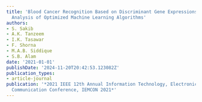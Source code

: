 ```yaml
---
title: 'Blood Cancer Recognition Based on Discriminant Gene Expressions: A Comparative
  Analysis of Optimized Machine Learning Algorithms'
authors:
- S. Sakib
- A.K. Tanzeem
- I.K. Tasawar
- F. Shorna
- M.A.B. Siddique
- S.B. Alam
date: '2021-01-01'
publishDate: '2024-11-20T20:42:53.123082Z'
publication_types:
- article-journal
publication: '*2021 IEEE 12th Annual Information Technology, Electronics and Mobile
  Communication Conference, IEMCON 2021*'
---
```

